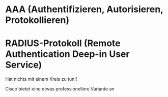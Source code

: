 AAA (**A**uthentifizieren, **A**utorisieren, Protokollieren)
====


RADIUS-Protokoll (**R**emote **A**uthentication **D**eep-in **U**ser **S**ervice)
====

Hat nichts mit einem Kreis zu tun!!

Cisco bietet eine etwas professionellere Variante an
